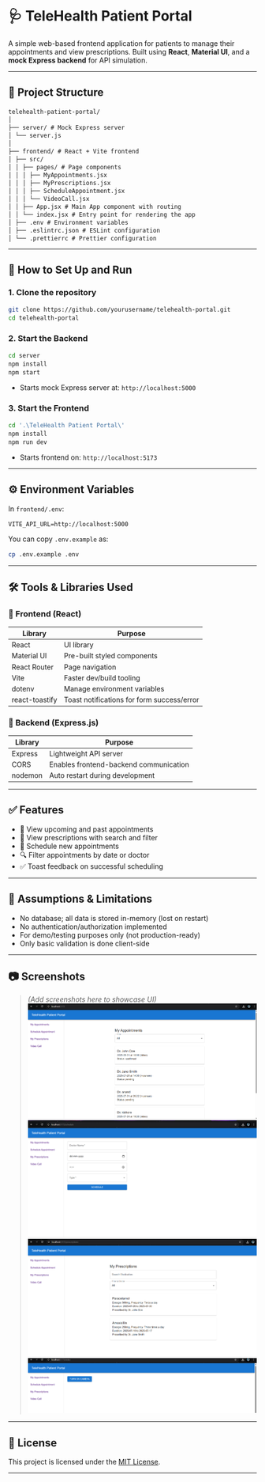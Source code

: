 # 🩺 TeleHealth Patient Portal

A simple web-based frontend application for patients to manage their appointments and view prescriptions. Built using **React**, **Material UI**, and a **mock Express backend** for API simulation.

---

## 📁 Project Structure

```
telehealth-patient-portal/
│
├── server/ # Mock Express server
│ └── server.js
│
├── frontend/ # React + Vite frontend
│ ├── src/
│ │ ├── pages/ # Page components
│ │ │ ├── MyAppointments.jsx
│ │ │ ├── MyPrescriptions.jsx
│ │ │ ├── ScheduleAppointment.jsx
│ │ │ └── VideoCall.jsx
│ │ ├── App.jsx # Main App component with routing
│ │ └── index.jsx # Entry point for rendering the app
│ ├── .env # Environment variables
│ ├── .eslintrc.json # ESLint configuration
│ └── .prettierrc # Prettier configuration
```

---

## 🚀 How to Set Up and Run

### 1. Clone the repository

```bash
git clone https://github.com/yourusername/telehealth-portal.git
cd telehealth-portal
```

### 2. Start the Backend

```bash
cd server
npm install
npm start
```

- Starts mock Express server at: `http://localhost:5000`

### 3. Start the Frontend

```bash
cd '.\TeleHealth Patient Portal\'
npm install
npm run dev
```

- Starts frontend on: `http://localhost:5173`

---


## ⚙️ Environment Variables

In `frontend/.env`:

```env
VITE_API_URL=http://localhost:5000
```

You can copy `.env.example` as:

```bash
cp .env.example .env
```

---

## 🛠️ Tools & Libraries Used

### 🔹 Frontend (React)
| Library         | Purpose                                      |
|----------------|----------------------------------------------|
| React           | UI library                                   |
| Material UI     | Pre-built styled components                  |
| React Router    | Page navigation                              |
| Vite            | Faster dev/build tooling                     |
| dotenv          | Manage environment variables                 |
| react-toastify  | Toast notifications for form success/error   |

### 🔹 Backend (Express.js)
| Library  | Purpose                               |
|----------|---------------------------------------|
| Express  | Lightweight API server                |
| CORS     | Enables frontend-backend communication |
| nodemon  | Auto restart during development       |

---

## ✅ Features

- 📅 View upcoming and past appointments
- 💊 View prescriptions with search and filter
- 📝 Schedule new appointments
- 🔍 Filter appointments by date or doctor
- ✅ Toast feedback on successful scheduling

---

## 📌 Assumptions & Limitations

- No database; all data is stored in-memory (lost on restart)
- No authentication/authorization implemented
- For demo/testing purposes only (not production-ready)
- Only basic validation is done client-side

---

## 📷 Screenshots

> *(Add screenshots here to showcase UI)*
![My Appoinments Screen](image.png)
![Schedule Appoinment Screen](image-1.png)
![My Prescription Screen](image-2.png)
![Video Call Screen](image-3.png)


---

## 📄 License

This project is licensed under the [MIT License](LICENSE).

---
